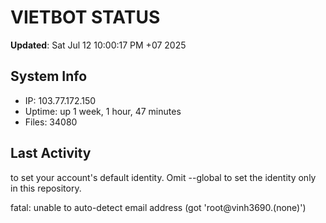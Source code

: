 # VIETBOT STATUS
**Updated**: Sat Jul 12 10:00:17 PM +07 2025

## System Info
- IP: 103.77.172.150
- Uptime: up 1 week, 1 hour, 47 minutes
- Files: 34080

## Last Activity

to set your account's default identity.
Omit --global to set the identity only in this repository.

fatal: unable to auto-detect email address (got 'root@vinh3690.(none)')
